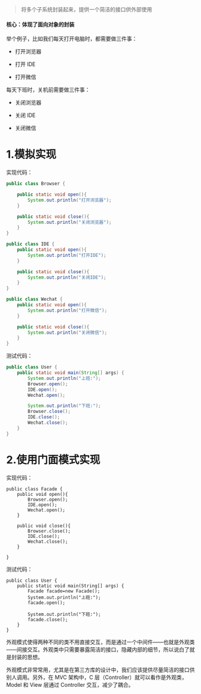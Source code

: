 > 将多个子系统封装起来，提供一个简洁的接口供外部使用

#### 核心：体现了面向对象的封装

举个例子，比如我们每天打开电脑时，都需要做三件事：

- 打开浏览器

- 打开 IDE
- 打开微信

每天下班时，关机前需要做三件事：

- 关闭浏览器

- 关闭 IDE
- 关闭微信 

# 1.模拟实现

实现代码：
```java
public class Browser {

    public static void open(){
        System.out.println("打开浏览器");
    }

    public static void close(){
        System.out.println("关闭浏览器");
    }
}

public class IDE {
    public static void open(){
        System.out.println("打开IDE");
    }

    public static void close(){
        System.out.println("关闭IDE");
    }
}

public class Wechat {
    public static void open(){
        System.out.println("打开微信");
    }

    public static void close(){
        System.out.println("关闭微信");
    }
}
```

测试代码：

```java
public class User {
    public static void main(String[] args) {
        System.out.println("上班:");
        Browser.open();
        IDE.open();
        Wechat.open();

        System.out.println("下班:");
        Browser.close();
        IDE.close();
        Wechat.close();
    }
}

```

#  2.使用门面模式实现

实现代码：

```
public class Facade {
    public void open(){
        Browser.open();
        IDE.open();
        Wechat.open();
    }

    public void close(){
        Browser.close();
        IDE.close();
        Wechat.close();
    }

}
```

测试代码：

```
public class User {
    public static void main(String[] args) {
        Facade facade=new Facade();
        System.out.println("上班:");
        facade.open();
        
        System.out.println("下班:");
        facade.close();
    }
}
```

外观模式使得两种不同的类不用直接交互，而是通过一个中间件——也就是外观类——间接交互。外观类中只需要暴露简洁的接口，隐藏内部的细节，所以说白了就是封装的思想。

外观模式非常常用，尤其是在第三方库的设计中，我们应该提供尽量简洁的接口供别人调用。另外，在 MVC 架构中，C 层（Controller）就可以看作是外观类，Model 和 View 层通过 Controller 交互，减少了耦合。

